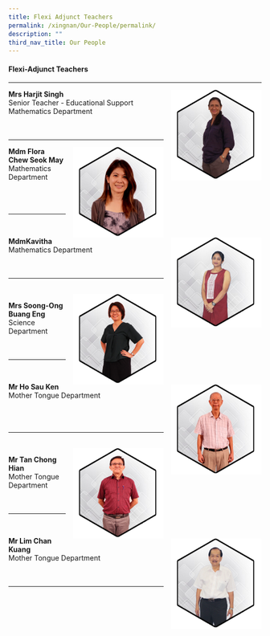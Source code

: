```yaml
---
title: Flexi Adjunct Teachers
permalink: /xingnan/Our-People/permalink/
description: ""
third_nav_title: Our People
---
```

#### Flexi-Adjunct Teachers
***
<img src="/images/Our%20Staff/06%20Flexi%20Adjunct/FL1.jpg" style="width:180px;height:180px;margin-left:15px;" align = "right"> **Mrs Harjit Singh**<br>
Senior Teacher - Educational Support  
Mathematics Department<br>
<br>
<br>
***

<img src="/images/Our%20Staff/06%20Flexi%20Adjunct/FL2.jpg" style="width:180px;height:180px;margin-left:15px;" align = "right"> **Mdm Flora Chew Seok May** <br>
Mathematics Department
<br>
<br>
<br>
<br>
***
<br>
<img src="/images/Our%20Staff/06%20Flexi%20Adjunct/FL6.jpg" style="width:180px;height:180px;margin-left:15px;" align = "right"> 

**MdmKavitha**<br>Mathematics Department
<br>
<br>
<br>

* * *
<br>
<img src="/images/Our%20Staff/06%20Flexi%20Adjunct/FL3.jpg" style="width:180px;height:180px;margin-left:15px;" align = "right"> 


**Mrs Soong-Ong Buang Eng**<br>
Science Department
<br>
<br>
<br>
* * *
<br>
<img src="/images/Our%20Staff/06%20Flexi%20Adjunct/FL4.jpg" style="width:180px;height:180px;margin-left:15px;" align = "right"> 

**Mr Ho Sau Ken**<br>
Mother Tongue Department
<br>
<br>
<br>
<br>
* * *
<br>
<img src="/images/Our%20Staff/06%20Flexi%20Adjunct/FL5.jpg" style="width:180px;height:180px;margin-left:15px;" align = "right"> 

**Mr Tan Chong Hian**<br>Mother Tongue Department
<br>
<br>
<br>



***
<br>
<img src="/images/Our%20Staff/06%20Flexi%20Adjunct/FL7.jpg" style="width:180px;height:180px;margin-left:15px;" align = "right"> 

**Mr Lim Chan Kuang**<br>Mother Tongue Department
<br>
<br>
<br>

***